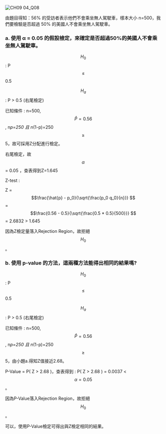 ![CH09 04_Q08](https://github.com/user-attachments/assets/fa746a87-67d3-40d8-9cee-98e1fc537e24)

由題目得知：56% 的受訪者表示他們不會乘坐無人駕駛車，樣本大小 n=500，我們要檢驗是否超過 50% 的美國人不會乘坐無人駕駛車。   
 
### a. 使用 α = 0.05 的假設檢定，來確定是否超過50%的美國人不會乘坐無人駕駛車。 

$$H_0$$ : P $$\le $$ 0.5  
 
$$H_a$$ : P > 0.5 (右尾檢定)   

已知條件 : n=500, $$\hat{P} =0.56 $$, n*p=250 且 n*(1-p)=250 $$\ge $$ 5，故可採用Z分配進行檢定。    
 
右尾檢定，故 $$\alpha $$ = 0.05 ，查表得到Z=1.645   
 
Z-test :    
 
Z = $$\frac{\hat{p} - p_0}{\sqrt{\frac{p_0 q_0}{n}}} $$ = $$\frac{0.56 - 0.5}{\sqrt{\frac{0.5 * 0.5}{500}}} $$ = 2.6832 > 1.645    
 
因為Z檢定量落入Rejection Region，故拒絕 $$H_{0} $$ 。      
  

### b. 使用 p-value 的方法，這兩種方法能得出相同的結果嗎?      
 
$$H_0$$ : P $$\le $$ 0.5  
 
$$H_a$$ : P > 0.5 (右尾檢定)   
 
已知條件 : n=500, $$\hat{P} =0.56 $$, n*p=250 且 n*(1-p)=250 $$\ge $$ 5，由小題a.得知Z值接近2.68。   

P-Value = P( Z > 2.68 )，查表得到 : P( Z > 2.68 ) = 0.0037 < $$\alpha=0.05 $$。 

因為P-Value落入Rejection Region，故拒絕 $$H_{0} $$ 。    

可以，使用P-Value檢定可得出與Z檢定相同的結果。 
